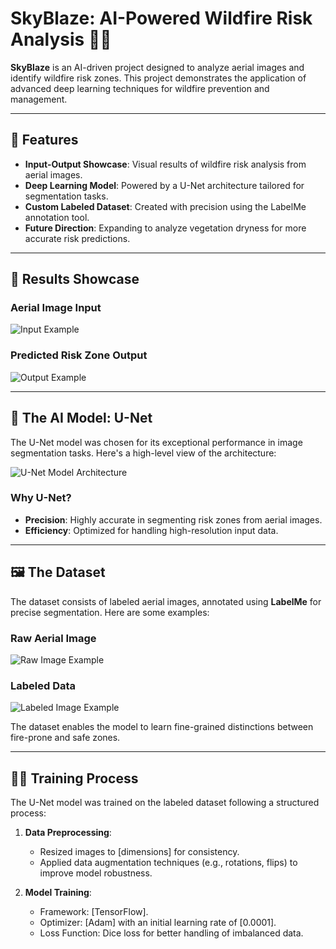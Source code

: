 # SkyBlaze: AI-Powered Wildfire Risk Analysis 🌲🔥

**SkyBlaze** is an AI-driven project designed to analyze aerial images and identify wildfire risk zones. This project demonstrates the application of advanced deep learning techniques for wildfire prevention and management. 

---

## 🌟 Features

- **Input-Output Showcase**: Visual results of wildfire risk analysis from aerial images.
- **Deep Learning Model**: Powered by a U-Net architecture tailored for segmentation tasks.
- **Custom Labeled Dataset**: Created with precision using the LabelMe annotation tool.
- **Future Direction**: Expanding to analyze vegetation dryness for more accurate risk predictions.

---

## 🔎 Results Showcase

### Aerial Image Input
![Input Example](https://via.placeholder.com/600x300)

### Predicted Risk Zone Output
![Output Example](https://via.placeholder.com/600x300)

---

## 🧠 The AI Model: U-Net

The U-Net model was chosen for its exceptional performance in image segmentation tasks. Here's a high-level view of the architecture:

![U-Net Model Architecture]("https://github.com/DiogoNunesDev/FireRisk_Prevention_System/blob/main/UNet%20Architecture.jpg")

### Why U-Net?

- **Precision**: Highly accurate in segmenting risk zones from aerial images.
- **Efficiency**: Optimized for handling high-resolution input data.

---

## 🖼️ The Dataset

The dataset consists of labeled aerial images, annotated using **LabelMe** for precise segmentation. Here are some examples:

### Raw Aerial Image
![Raw Image Example]("https://github.com/DiogoNunesDev/FireRisk_Prevention_System/blob/main/readme/Original%20Image.png")

### Labeled Data
![Labeled Image Example]("https://github.com/DiogoNunesDev/FireRisk_Prevention_System/blob/main/readme/Mask%20Labeled%20Image.png")

The dataset enables the model to learn fine-grained distinctions between fire-prone and safe zones.

---

## 🏋️‍♂️ Training Process

The U-Net model was trained on the labeled dataset following a structured process:

1. **Data Preprocessing**:
   - Resized images to [dimensions] for consistency.
   - Applied data augmentation techniques (e.g., rotations, flips) to improve model robustness.

2. **Model Training**:
   - Framework: [TensorFlow].
   - Optimizer: [Adam] with an initial learning rate of [0.0001].
   - Loss Function: Dice loss for better handling of imbalanced data.


